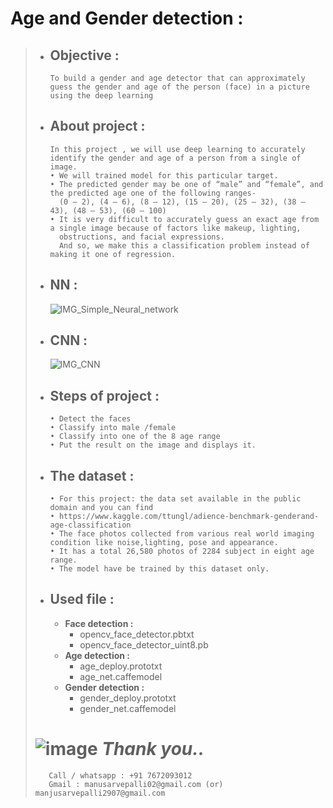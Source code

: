 # **Age and Gender detection :** 
 
> - ## **Objective :**
>       To build a gender and age detector that can approximately guess the gender and age of the person (face) in a picture 
>       using the deep learning
> - ## **About project :**
>       In this project , we will use deep learning to accurately identify the gender and age of a person from a single of image.
>       • We will trained model for this particular target.
>       • The predicted gender may be one of “male” and “female”, and the predicted age one of the following ranges- 
>         (0 – 2), (4 – 6), (8 – 12), (15 – 20), (25 – 32), (38 – 43), (48 – 53), (60 – 100)
>       • It is very difficult to accurately guess an exact age from a single image because of factors like makeup, lighting, 
>         obstructions, and facial expressions. 
>         And so, we make this a classification problem instead of making it one of regression.
> - ## **NN :**
>   ![IMG_Simple_Neural_network](https://user-images.githubusercontent.com/91953148/209838835-7dac35ef-22cf-4612-b291-4b3cd396c9f8.png)
> - ## **CNN :**
>   ![IMG_CNN](https://user-images.githubusercontent.com/91953148/209839369-4a40b8a6-5ac0-4900-b7f0-d4c6c57b3511.png)
> - ## **Steps of project :**
>       • Detect the faces
>       • Classify into male /female
>       • Classify into one of the 8 age range
>       • Put the result on the image and displays it.
> - ## **The dataset :**
>       • For this project: the data set available in the public domain and you can find
>       • https://www.kaggle.com/ttungl/adience-benchmark-genderand-age-classification
>       • The face photos collected from various real world imaging condition like noise,lighting, pose and appearance.
>       • It has a total 26,580 photos of 2284 subject in eight age range.
>       • The model have be trained by this dataset only.
> - ## **Used file :**
>      - **Face detection :**
>          -  opencv_face_detector.pbtxt
>          -  opencv_face_detector_uint8.pb
>      -  **Age detection :**
>          -  age_deploy.prototxt
>          -  age_net.caffemodel
>      -  **Gender detection :**
>          -  gender_deploy.prototxt
>          -  gender_net.caffemodel
>  ##
> # ![image](https://github.com/abhishakejutur/projects/assets/91953148/a1bc0dbe-baf3-46d9-b307-d88f1cf3903e) _**Thank you..**_ 
>        Call / whatsapp : +91 7672093012
>        Gmail : manusarvepalli02@gmail.com (or) manjusarvepalli2907@gmail.com
> ##
